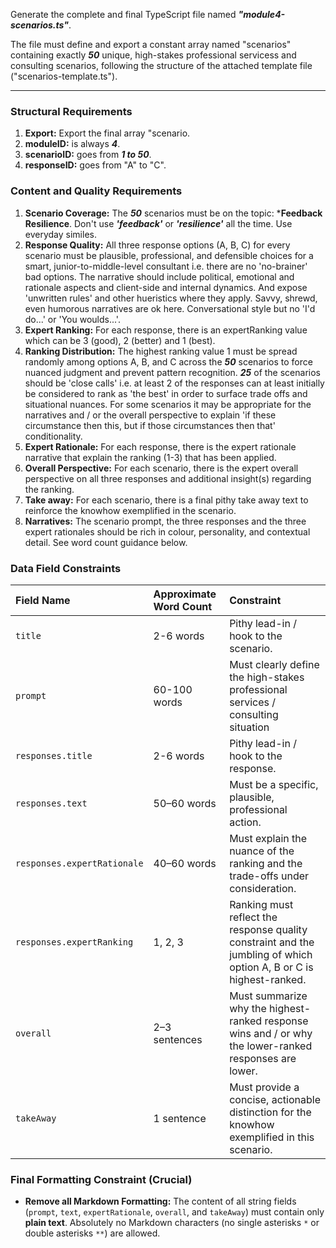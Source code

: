 
Generate the complete and final TypeScript file named ***"module4-scenarios.ts"***.

The file must define and export a constant array named "scenarios" containing exactly ***50*** unique, high-stakes professional servicess and consulting scenarios, following the structure of the attached template file ("scenarios-template.ts"). 

---

### Structural Requirements

1.  **Export:** Export the final array "scenario.
2.  **moduleID:** is always ***4***. 
3.  **scenarioID:** goes from ***1 to 50***.
4.  **responseID:** goes from "A" to "C".

### Content and Quality Requirements

1.  **Scenario Coverage:** The ***50*** scenarios must be on the topic: ***Feedback Resilience**. Don't use ***'feedback'*** or ***'resilience'*** all the time. Use everyday similes.
2.  **Response Quality:** All three response options (A, B, C) for every scenario must be plausible, professional, and defensible choices for a smart, junior-to-middle-level consultant i.e. there are no 'no-brainer' bad options. The narrative should include political, emotional and rationale aspects and client-side and internal dynamics. And expose 'unwritten rules' and other hueristics where they apply. Savvy, shrewd, even humorous narratives are ok here. Conversational style but no 'I'd do...' or 'You woulds...'.
3.  **Expert Ranking:** For each response, there is an expertRanking value which can be 3 (good), 2 (better) and 1 (best).
4.  **Ranking Distribution:** The highest ranking value 1 must be spread randomly among options A, B, and C across the ***50*** scenarios to force nuanced judgment and prevent pattern recognition. ***25*** of the scenarios should be 'close calls' i.e. at least 2 of the responses can at least initially be considered to rank as 'the best' in order to surface trade offs and situational nuances. For some scenarios it may be appropriate for the narratives and / or the overall perspective to explain 'if these circumstance then this, but if those circumstances then that' conditionality.
5.  **Expert Rationale:** For each response, there is the expert rationale narrative that explain the ranking (1-3) that has been applied.
6.  **Overall Perspective:** For each scenario, there is the expert overall perspective on all three responses and additional insight(s) regarding the ranking.
7.  **Take away:** For each scenario, there is a final pithy take away text to reinforce the knowhow exemplified in the scenario. 
8.  **Narratives:** The scenario prompt, the three responses and the three expert rationales should be rich in colour, personality, and contextual detail. See word count guidance below.

### Data Field Constraints

| Field Name | Approximate Word Count | Constraint |
| :--- | :--- | :--- |
| `title` | 2-6 words | Pithy lead-in / hook to the scenario. |
| `prompt` | 60-100 words | Must clearly define the high-stakes professional services / consulting situation |
| `responses.title` | 2-6 words | Pithy lead-in / hook to the response. |
| `responses.text` | 50–60 words | Must be a specific, plausible, professional action. |
| `responses.expertRationale` | 40–60 words | Must explain the nuance of the ranking and the trade-offs under consideration. |
| `responses.expertRanking` | 1, 2, 3 | Ranking must reflect the response quality constraint and the jumbling of which option A, B or C is highest-ranked. |
| `overall` | 2–3 sentences | Must summarize why the highest-ranked response wins and / or why the lower-ranked responses are lower. |
| `takeAway` | 1 sentence | Must provide a concise, actionable distinction for the knowhow exemplified in this scenario. |

### Final Formatting Constraint (Crucial)

* **Remove all Markdown Formatting:** The content of all string fields (`prompt`, `text`, `expertRationale`, `overall`, and `takeAway`) must contain only **plain text**. Absolutely no Markdown characters (no single asterisks `*` or double asterisks `**`) are allowed.
